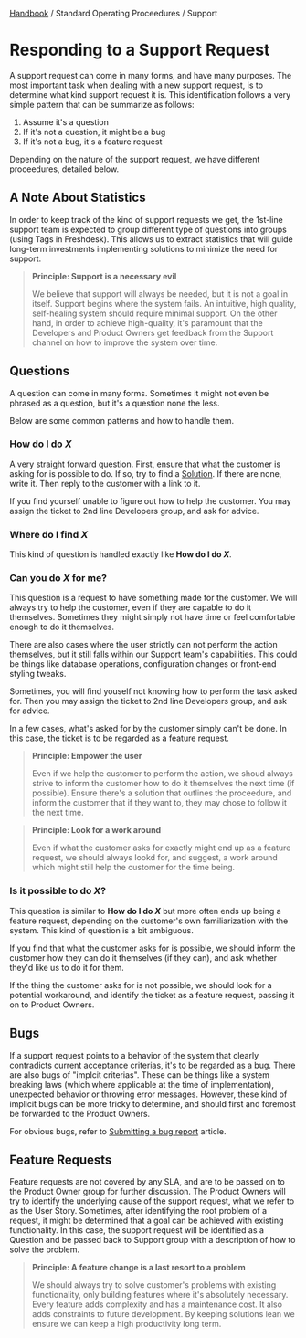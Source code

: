 [Handbook](../../README.md) / Standard Operating Proceedures / Support

# Responding to a Support Request

A support request can come in many forms, and have many purposes. The most important task when dealing with a new support request, is to determine what kind support request it is. This identification follows a very simple pattern that can be summarize as follows:

1. Assume it's a question
2. If it's not a question, it might be a bug
3. If it's not a bug, it's a feature request

Depending on the nature of the support request, we have different proceedures, detailed below.

## A Note About Statistics

In order to keep track of the kind of support requests we get, the 1st-line support team is expected to group different type of questions into groups (using Tags in Freshdesk). This allows us to extract statistics that will guide long-term investments implementing solutions to minimize the need for support.

> **Principle: Support is a necessary evil**
> 
> We believe that support will always be needed, but it is not a goal in itself. Support begins where the system fails. An intuitive, high quality, self-healing system should require minimal support. On the other hand, in order to achieve high-quality, it's paramount that the Developers and Product Owners get feedback from the Support channel on how to improve the system over time.

## Questions

A question can come in many forms. Sometimes it might not even be phrased as a question, but it's a question none the less.

Below are some common patterns and how to handle them.

### How do I do *X*

A very straight forward question. First, ensure that what the customer is asking for is possible to do. If so, try to find a [Solution](./writing-a-solution.md). If there are none, write it. Then reply to the customer with a link to it.

If you find yourself unable to figure out how to help the customer. You may assign the ticket to 2nd line Developers group, and ask for advice.

### Where do I find *X*

This kind of question is handled exactly like **How do I do *X***.

### Can you do *X* for me?

This question is a request to have something made for the customer. We will always try to help the customer, even if they are capable to do it themselves. Sometimes they might simply not have time or feel comfortable enough to do it themselves.

There are also cases where the user strictly can not perform the action themselves, but it still falls within our Support team's capabilities. This could be things like database operations, configuration changes or front-end styling tweaks.

Sometimes, you will find youself not knowing how to perform the task asked for. Then you may assign the ticket to 2nd line Developers group, and ask for advice.

In a few cases, what's asked for by the customer simply can't be done. In this case, the ticket is to be regarded as a feature request.

> **Principle: Empower the user**
> 
> Even if we help the customer to perform the action, we shoud always strive to inform the customer how to do it themselves the next time (if possible). Ensure there's a solution that outlines the proceedure, and inform the customer that if they want to, they may chose to follow it the next time.

> **Principle: Look for a work around**
> 
> Even if what the customer asks for exactly might end up as a feature request, we should always lookd for, and suggest, a work around which might still help the customer for the time being.

### Is it possible to do *X*?

This question is similar to **How do I do *X*** but more often ends up being a feature request, depending on the customer's own familiarization with the system. This kind of question is a bit ambiguous.

If you find that what the customer asks for is possible, we should inform the customer how they can do it themselves (if they can), and ask whether they'd like us to do it for them.

If the thing the customer asks for is not possible, we should look for a potential workaround, and identify the ticket as a feature request, passing it on to Product Owners.

## Bugs

If a support request points to a behavior of the system that clearly contradicts current acceptance criterias, it's to be regarded as a bug. There are also bugs of "implcit criterias". These can be things like a system breaking laws (which where applicable at the time of implementation), unexpected behavior or throwing error messages. However, these kind of implicit bugs can be more tricky to determine, and should first and foremost be forwarded to the Product Owners.

For obvious bugs, refer to [Submitting a bug report](./submitting-a-bug-report.md) article.

## Feature Requests

Feature requests are not covered by any SLA, and are to be passed on to the Product Owner group for further discussion. The Product Owners will try to identify the underlying cause of the support request, what we refer to as the User Story. Sometimes, after identifying the root problem of a request, it might be determined that a goal can be achieved with existing functionality. In this case, the support request will be identified as a Question and be passed back to Support group with a description of how to solve the problem.

> **Principle: A feature change is a last resort to a problem**
> 
> We should always try to solve customer's problems with existing functionality, only building features where it's absolutely necessary. Every feature adds complexity and has a maintenance cost. It also adds constraints to future development. By keeping solutions lean we ensure we can keep a high productivity long term.
